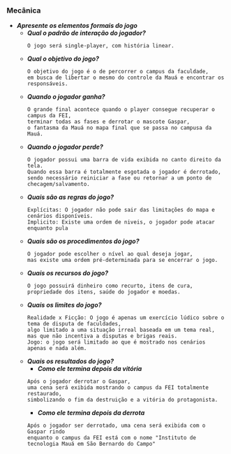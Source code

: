 ### Mecânica

- ***Apresente os elementos formais do jogo***
    - ***Qual o padrão de interação do jogador?***
      ```
      O jogo será single-player, com história linear.
      ```
    - ***Qual o objetivo do jogo?***
      ```
      O objetivo do jogo é o de percorrer o campus da faculdade,
      em busca de libertar o mesmo do controle da Mauá e encontrar os responsáveis.
      ```
    - ***Quando o jogador ganha?***
      ```
      O grande final acontece quando o player consegue recuperar o campus da FEI,
      terminar todas as fases e derrotar o mascote Gaspar,
      o fantasma da Mauá no mapa final que se passa no campusa da Mauá.
      ```  
    - ***Quando o jogador perde?***
      ```
      O jogador possui uma barra de vida exibida no canto direito da tela.
      Quando essa barra é totalmente esgotada o jogador é derrotado,
      sendo necessário reiniciar a fase ou retornar a um ponto de checagem/salvamento. 
      ```
    - ***Quais são as regras do jogo?***
      ```
      Explícitas: O jogador não pode sair das limitações do mapa e cenários disponíveis.
      Implicito: Existe uma ordem de niveis, o jogador pode atacar enquanto pula
      ```
    - ***Quais são os procedimentos do jogo?***
      ```
      O jogador pode escolher o nível ao qual deseja jogar,
      mas existe uma ordem pré-determinada para se encerrar o jogo.
      ```
    - ***Quais os recursos do jogo?***
      ```
      O jogo possuirá dinheiro como recurto, itens de cura,
      propriedade dos itens, saúde do jogador e moedas.
      ```
    - ***Quais os limites do jogo?***
      ```
      Realidade x Ficção: O jogo é apenas um exercício lúdico sobre o tema de disputa de faculdades,
      algo limitado a uma situação irreal baseada em um tema real,
      mas que não incentiva a disputas e brigas reais.
      Jogo: o jogo será limitado ao que é mostrado nos cenários apenas e nada além.
      ```
    - ***Quais os resultados do jogo?***
        - ***Como ele termina depois da vitória***
        ```
        Após o jogador derrotar o Gaspar,
        uma cena será exibida mostrando o campus da FEI totalmente restaurado,
        simbolizando o fim da destruição e a vitória do protagonista.
        ``` 
        - ***Como ele termina depois da derrota***
        ```
        Após o jogador ser derrotado, uma cena será exibida com o Gaspar rindo
        enquanto o campus da FEI está com o nome "Instituto de tecnologia Mauá em São Bernardo do Campo"
        ```
